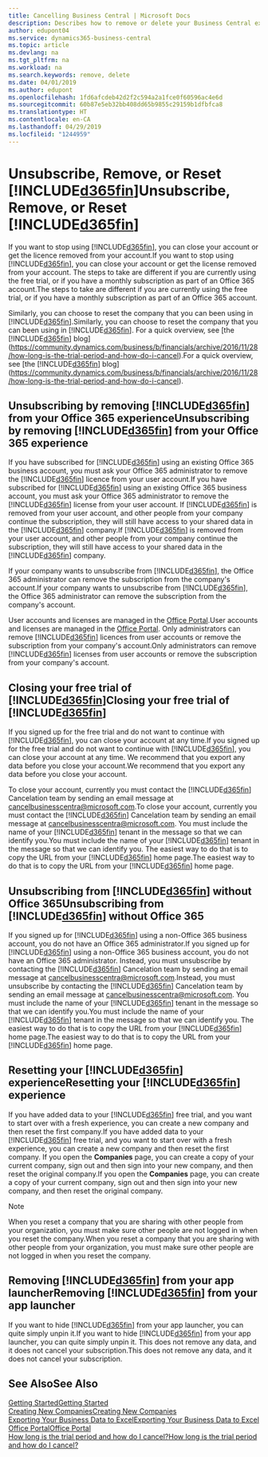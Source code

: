 ```yaml
---
title: Cancelling Business Central | Microsoft Docs
description: Describes how to remove or delete your Business Central experience.
author: edupont04
ms.service: dynamics365-business-central
ms.topic: article
ms.devlang: na
ms.tgt_pltfrm: na
ms.workload: na
ms.search.keywords: remove, delete
ms.date: 04/01/2019
ms.author: edupont
ms.openlocfilehash: 1fd6afcdeb42d2f2c594a2a1fce0f60596ac4e6d
ms.sourcegitcommit: 60b87e5eb32bb408dd65b9855c29159b1dfbfca8
ms.translationtype: HT
ms.contentlocale: en-CA
ms.lasthandoff: 04/29/2019
ms.locfileid: "1244959"
---
```

# <a name="unsubscribe-remove-or-reset-included365finincludesd365finmdmd"></a><span data-ttu-id="af4c6-103">Unsubscribe, Remove, or Reset [!INCLUDE[d365fin](includes/d365fin_md.md)]</span><span class="sxs-lookup"><span data-stu-id="af4c6-103">Unsubscribe, Remove, or Reset [!INCLUDE[d365fin](includes/d365fin_md.md)]</span></span>
<span data-ttu-id="af4c6-104">If you want to stop using [!INCLUDE[d365fin](includes/d365fin_md.md)], you can close your account or get the licence removed from your account.</span><span class="sxs-lookup"><span data-stu-id="af4c6-104">If you want to stop using [!INCLUDE[d365fin](includes/d365fin_md.md)], you can close your account or get the license removed from your account.</span></span> <span data-ttu-id="af4c6-105">The steps to take are different if you are currently using the free trial, or if you have a monthly subscription as part of an Office 365 account.</span><span class="sxs-lookup"><span data-stu-id="af4c6-105">The steps to take are different if you are currently using the free trial, or if you have a monthly subscription as part of an Office 365 account.</span></span>  

<span data-ttu-id="af4c6-106">Similarly, you can choose to reset the company that you can been using in [!INCLUDE[d365fin](includes/d365fin_md.md)].</span><span class="sxs-lookup"><span data-stu-id="af4c6-106">Similarly, you can choose to reset the company that you can been using in [!INCLUDE[d365fin](includes/d365fin_md.md)].</span></span> <span data-ttu-id="af4c6-107">For a quick overview, see [the [!INCLUDE[d365fin](includes/d365fin_md.md)] blog](https://community.dynamics.com/business/b/financials/archive/2016/11/28/how-long-is-the-trial-period-and-how-do-i-cancel).</span><span class="sxs-lookup"><span data-stu-id="af4c6-107">For a quick overview, see [the [!INCLUDE[d365fin](includes/d365fin_md.md)] blog](https://community.dynamics.com/business/b/financials/archive/2016/11/28/how-long-is-the-trial-period-and-how-do-i-cancel).</span></span>  

## <a name="unsubscribing-by-removing-included365finincludesd365finmdmd-from-your-office-365-experience"></a><span data-ttu-id="af4c6-108">Unsubscribing by removing [!INCLUDE[d365fin](includes/d365fin_md.md)] from your Office 365 experience</span><span class="sxs-lookup"><span data-stu-id="af4c6-108">Unsubscribing by removing [!INCLUDE[d365fin](includes/d365fin_md.md)] from your Office 365 experience</span></span>
<span data-ttu-id="af4c6-109">If you have subscribed for [!INCLUDE[d365fin](includes/d365fin_md.md)] using an existing Office 365 business account, you must ask your Office 365 administrator to remove the [!INCLUDE[d365fin](includes/d365fin_md.md)] licence from your user account.</span><span class="sxs-lookup"><span data-stu-id="af4c6-109">If you have subscribed for [!INCLUDE[d365fin](includes/d365fin_md.md)] using an existing Office 365 business account, you must ask your Office 365 administrator to remove the [!INCLUDE[d365fin](includes/d365fin_md.md)] license from your user account.</span></span> <span data-ttu-id="af4c6-110">If [!INCLUDE[d365fin](includes/d365fin_md.md)] is removed from your user account, and other people from your company continue the subscription, they will still have access to your shared data in the [!INCLUDE[d365fin](includes/d365fin_md.md)] company.</span><span class="sxs-lookup"><span data-stu-id="af4c6-110">If [!INCLUDE[d365fin](includes/d365fin_md.md)] is removed from your user account, and other people from your company continue the subscription, they will still have access to your shared data in the [!INCLUDE[d365fin](includes/d365fin_md.md)] company.</span></span>  

<span data-ttu-id="af4c6-111">If your company wants to unsubscribe from [!INCLUDE[d365fin](includes/d365fin_md.md)], the Office 365 administrator can remove the subscription from the company's account.</span><span class="sxs-lookup"><span data-stu-id="af4c6-111">If your company wants to unsubscribe from [!INCLUDE[d365fin](includes/d365fin_md.md)], the Office 365 administrator can remove the subscription from the company's account.</span></span>  

<span data-ttu-id="af4c6-112">User accounts and licenses are managed in the [Office Portal](https://portal.office.com).</span><span class="sxs-lookup"><span data-stu-id="af4c6-112">User accounts and licenses are managed in the [Office Portal](https://portal.office.com).</span></span> <span data-ttu-id="af4c6-113">Only administrators can remove [!INCLUDE[d365fin](includes/d365fin_md.md)] licences from user accounts or remove the subscription from your company's account.</span><span class="sxs-lookup"><span data-stu-id="af4c6-113">Only administrators can remove [!INCLUDE[d365fin](includes/d365fin_md.md)] licenses from user accounts or remove the subscription from your company's account.</span></span>  

## <a name="closing-your-free-trial-of-included365finincludesd365finmdmd"></a><span data-ttu-id="af4c6-114">Closing your free trial of [!INCLUDE[d365fin](includes/d365fin_md.md)]</span><span class="sxs-lookup"><span data-stu-id="af4c6-114">Closing your free trial of [!INCLUDE[d365fin](includes/d365fin_md.md)]</span></span>
<span data-ttu-id="af4c6-115">If you signed up for the free trial and do not want to continue with [!INCLUDE[d365fin](includes/d365fin_md.md)], you can close your account at any time.</span><span class="sxs-lookup"><span data-stu-id="af4c6-115">If you signed up for the free trial and do not want to continue with [!INCLUDE[d365fin](includes/d365fin_md.md)], you can close your account at any time.</span></span> <span data-ttu-id="af4c6-116">We recommend that you export any data before you close your account.</span><span class="sxs-lookup"><span data-stu-id="af4c6-116">We recommend that you export any data before you close your account.</span></span>  

<span data-ttu-id="af4c6-117">To close your account, currently you must contact the [!INCLUDE[d365fin](includes/d365fin_md.md)] Cancelation team by sending an email message at cancelbusinesscentra@microsoft.com.</span><span class="sxs-lookup"><span data-stu-id="af4c6-117">To close your account, currently you must contact the [!INCLUDE[d365fin](includes/d365fin_md.md)] Cancelation team by sending an email message at cancelbusinesscentra@microsoft.com.</span></span> <span data-ttu-id="af4c6-118">You must include the name of your [!INCLUDE[d365fin](includes/d365fin_md.md)] tenant in the message so that we can identify you.</span><span class="sxs-lookup"><span data-stu-id="af4c6-118">You must include the name of your [!INCLUDE[d365fin](includes/d365fin_md.md)] tenant in the message so that we can identify you.</span></span> <span data-ttu-id="af4c6-119">The easiest way to do that is to copy the URL from your [!INCLUDE[d365fin](includes/d365fin_md.md)] home page.</span><span class="sxs-lookup"><span data-stu-id="af4c6-119">The easiest way to do that is to copy the URL from your [!INCLUDE[d365fin](includes/d365fin_md.md)] home page.</span></span>  

## <a name="unsubscribing-from-included365finincludesd365finmdmd-without-office-365"></a><span data-ttu-id="af4c6-120">Unsubscribing from [!INCLUDE[d365fin](includes/d365fin_md.md)] without Office 365</span><span class="sxs-lookup"><span data-stu-id="af4c6-120">Unsubscribing from [!INCLUDE[d365fin](includes/d365fin_md.md)] without Office 365</span></span>
<span data-ttu-id="af4c6-121">If you signed up for [!INCLUDE[d365fin](includes/d365fin_md.md)] using a non-Office 365 business account, you do not have an Office 365 administrator.</span><span class="sxs-lookup"><span data-stu-id="af4c6-121">If you signed up for [!INCLUDE[d365fin](includes/d365fin_md.md)] using a non-Office 365 business account, you do not have an Office 365 administrator.</span></span> <span data-ttu-id="af4c6-122">Instead, you must unsubscribe by contacting the [!INCLUDE[d365fin](includes/d365fin_md.md)] Cancelation team by sending an email message at cancelbusinesscentra@microsoft.com.</span><span class="sxs-lookup"><span data-stu-id="af4c6-122">Instead, you must unsubscribe by contacting the [!INCLUDE[d365fin](includes/d365fin_md.md)] Cancelation team by sending an email message at cancelbusinesscentra@microsoft.com.</span></span> <span data-ttu-id="af4c6-123">You must include the name of your [!INCLUDE[d365fin](includes/d365fin_md.md)] tenant in the message so that we can identify you.</span><span class="sxs-lookup"><span data-stu-id="af4c6-123">You must include the name of your [!INCLUDE[d365fin](includes/d365fin_md.md)] tenant in the message so that we can identify you.</span></span> <span data-ttu-id="af4c6-124">The easiest way to do that is to copy the URL from your [!INCLUDE[d365fin](includes/d365fin_md.md)] home page.</span><span class="sxs-lookup"><span data-stu-id="af4c6-124">The easiest way to do that is to copy the URL from your [!INCLUDE[d365fin](includes/d365fin_md.md)] home page.</span></span>  

## <a name="resetting-your-included365finincludesd365finmdmd-experience"></a><span data-ttu-id="af4c6-125">Resetting your [!INCLUDE[d365fin](includes/d365fin_md.md)] experience</span><span class="sxs-lookup"><span data-stu-id="af4c6-125">Resetting your [!INCLUDE[d365fin](includes/d365fin_md.md)] experience</span></span>
<span data-ttu-id="af4c6-126">If you have added data to your [!INCLUDE[d365fin](includes/d365fin_md.md)] free trial, and you want to start over with a fresh experience, you can create a new company and then reset the first company.</span><span class="sxs-lookup"><span data-stu-id="af4c6-126">If you have added data to your [!INCLUDE[d365fin](includes/d365fin_md.md)] free trial, and you want to start over with a fresh experience, you can create a new company and then reset the first company.</span></span> <span data-ttu-id="af4c6-127">If you open the **Companies** page, you can create a copy of your current company, sign out and then sign into your new company, and then reset the original company.</span><span class="sxs-lookup"><span data-stu-id="af4c6-127">If you open the **Companies** page, you can create a copy of your current company, sign out and then sign into your new company, and then reset the original company.</span></span>  
> [!NOTE]  
>   <span data-ttu-id="af4c6-128">When you reset a company that you are sharing with other people from your organization, you must make sure other people are not logged in when you reset the company.</span><span class="sxs-lookup"><span data-stu-id="af4c6-128">When you reset a company that you are sharing with other people from your organization, you must make sure other people are not logged in when you reset the company.</span></span>  

## <a name="removing-included365finincludesd365finmdmd-from-your-app-launcher"></a><span data-ttu-id="af4c6-129">Removing [!INCLUDE[d365fin](includes/d365fin_md.md)] from your app launcher</span><span class="sxs-lookup"><span data-stu-id="af4c6-129">Removing [!INCLUDE[d365fin](includes/d365fin_md.md)] from your app launcher</span></span>
<span data-ttu-id="af4c6-130">If you want to hide [!INCLUDE[d365fin](includes/d365fin_md.md)] from your app launcher, you can quite simply unpin it.</span><span class="sxs-lookup"><span data-stu-id="af4c6-130">If you want to hide [!INCLUDE[d365fin](includes/d365fin_md.md)] from your app launcher, you can quite simply unpin it.</span></span> <span data-ttu-id="af4c6-131">This does not remove any data, and it does not cancel your subscription.</span><span class="sxs-lookup"><span data-stu-id="af4c6-131">This does not remove any data, and it does not cancel your subscription.</span></span>  

## <a name="see-also"></a><span data-ttu-id="af4c6-132">See Also</span><span class="sxs-lookup"><span data-stu-id="af4c6-132">See Also</span></span>
[<span data-ttu-id="af4c6-133">Getting Started</span><span class="sxs-lookup"><span data-stu-id="af4c6-133">Getting Started</span></span>](product-get-started.md)  
[<span data-ttu-id="af4c6-134">Creating New Companies</span><span class="sxs-lookup"><span data-stu-id="af4c6-134">Creating New Companies</span></span>](about-new-company.md)  
[<span data-ttu-id="af4c6-135">Exporting Your Business Data to Excel</span><span class="sxs-lookup"><span data-stu-id="af4c6-135">Exporting Your Business Data to Excel</span></span>](about-export-data.md)  
[<span data-ttu-id="af4c6-136">Office Portal</span><span class="sxs-lookup"><span data-stu-id="af4c6-136">Office Portal</span></span>](https://portal.office.com)  
[<span data-ttu-id="af4c6-137">How long is the trial period and how do I cancel?</span><span class="sxs-lookup"><span data-stu-id="af4c6-137">How long is the trial period and how do I cancel?</span></span>](https://community.dynamics.com/business/b/financials/archive/2016/11/28/how-long-is-the-trial-period-and-how-do-i-cancel)  
